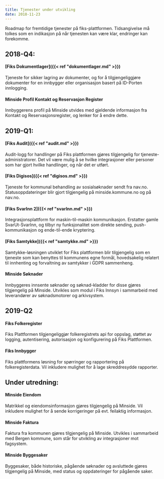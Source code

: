 ```yaml
--- 
title: Tjenester under utvikling
date: 2018-11-23
--- 
```


Roadmap for fremtidige tjenester på fiks-plattformen. Tidsangivelse må tolkes som en indikasjon på når tjenesten kan være klar, endringer kan forekomme.

## 2018-Q4:
####  [Fiks Dokumentlager]({{< ref "dokumentlager.md" >}})
Tjeneste for sikker lagring av dokumenter, og for å tilgjengeliggjøre dokumenter for en innbygger eller organisasjon basert på ID-Porten innlogging.

####  Minside Profil Kontakt og Reservasjon Register
Innbyggerens profil på Minside utvides med gjeldende informasjon fra Kontakt og Reservasjonsregister, og lenker for å endre dette.

## 2019-Q1:
#### [Fiks Audit]({{< ref "audit.md" >}})
Audit-logg for handlinger på Fiks plattformen gjøres tilgjengelig for tjeneste-administratorer. Det vil være mulig å se hvilke integrasjoner eller personer som har gjort hvilke handlinger, og når det er utført.

#### [Fiks Digisos]({{< ref "digisos.md" >}})
Tjeneste for kommunal behandling av sosialsøknader sendt fra nav.no. Statusoppdateringer blir gjort tilgjengelig på minside.kommune.no og på nav.no.

#### [Fiks SvarInn 2]({{< ref "svarInn.md" >}})
Integrasjonsplattform for maskin-til-maskin kommunikasjon. Erstatter gamle SvarUt-SvarInn, og tilbyr ny funksjonalitet som direkte sending, push-kommunikasjon og ende-til-ende kryptering.

#### [Fiks Samtykke]({{< ref "samtykke.md" >}})
Samtykke-løsningen utviklet for Fiks plattformen blir tilgjengelig som en tjeneste som kan benyttes til kommunens egne formål, hovedsakelig relatert til innhenting og forvaltning av samtykker i GDPR sammenheng.

#### Minside Søknader
Innbyggeres innsente søknader og søknad-kladder for disse gjøres tilgjengelig på Minside. Utvikles som modul i Fiks Innsyn i sammarbeid med leverandører av søknadsmotorer og arkivsystem.

## 2019-Q2
#### Fiks Folkeregister
Fiks Plattformen tilgjengeliggjør folkeregistrets api for oppslag, støttet av logging, autentisering, autorisasjon og konfigurering på Fiks Plattformen.

#### Fiks Innbygger
Fiks plattformens løsning for spørringer og rapportering på folkeregisterdata. Vil inkludere mulighet for å lage skreddresydde rapporter.

## Under utredning:
#### Minside Eiendom
Matrikkel og eiendomsinformasjon gjøres tilgjengelig på Minside. Vil inkludere mulighet for å sende korrigeringer på evt. feilaktig informasjon.

#### Minside Faktura
Faktura fra kommunen gjøres tilgjengelig på Minside. Utvikles i sammarbeid med Bergen kommune, som står for utvikling av integrasjoner mot fagsystem.

#### Minside Byggesaker
Byggesaker, både historiske, pågående søknader og avsluttede gjøres tilgjengelig på Minside, med status og oppdateringer for pågående saker.
